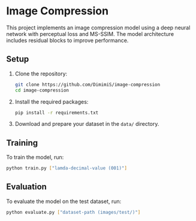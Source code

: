 # Image Compression

This project implements an image compression model using a deep neural network with perceptual loss and MS-SSIM. The model architecture includes residual blocks to improve performance.

## Setup

1. Clone the repository:
   ```bash
   git clone https://github.com/DimimiS/image-compression
   cd image-compression
   ```

2. Install the required packages:
   ```bash
   pip install -r requirements.txt
   ```

3. Download and prepare your dataset in the `data/` directory.

## Training

To train the model, run:
```bash
python train.py ["lamda-decimal-value (001)"]
```

## Evaluation

To evaluate the model on the test dataset, run:
```bash
python evaluate.py ["dataset-path (images/test/)"]
```